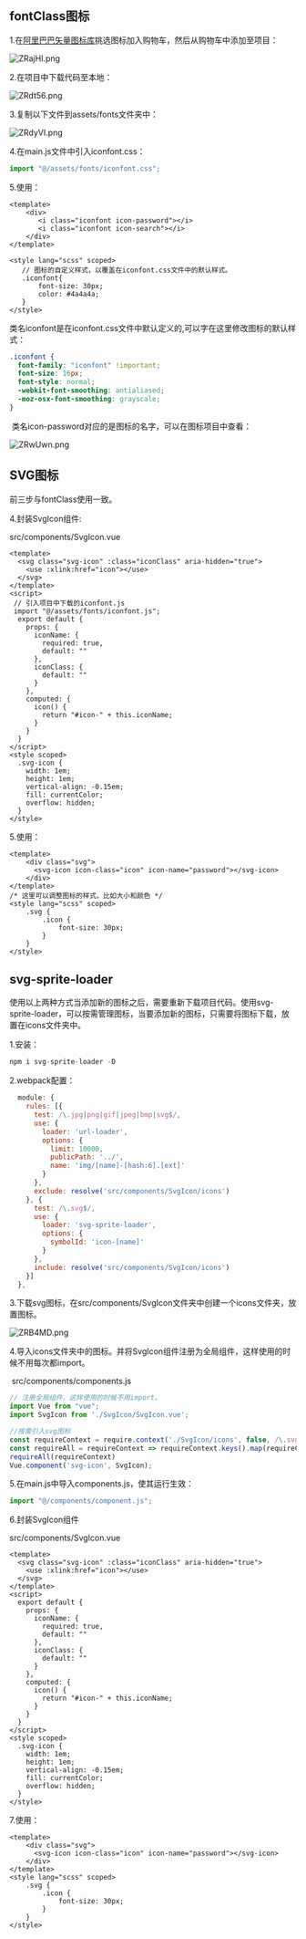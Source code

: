 ## fontClass图标

1.在[阿里巴巴矢量图标库](https://www.iconfont.cn/home/index?spm=a313x.7781069.1998910419.2)挑选图标加入购物车，然后从购物车中添加至项目：

![ZRajHI.png](https://s2.ax1x.com/2019/07/11/ZRajHI.png)

2.在项目中下载代码至本地：

![ZRdt56.png](https://s2.ax1x.com/2019/07/11/ZRdt56.png)

3.复制以下文件到assets/fonts文件夹中：

![ZRdyVI.png](https://s2.ax1x.com/2019/07/11/ZRdyVI.png)

4.在main.js文件中引入iconfont.css：

```javascript
import "@/assets/fonts/iconfont.css";
```

5.使用：

```vue
<template>
    <div>
       <i class="iconfont icon-password"></i>
       <i class="iconfont icon-search"></i>
    </div>
</template>

<style lang="scss" scoped>
   // 图标的自定义样式，以覆盖在iconfont.css文件中的默认样式。
   .iconfont{
       font-size: 30px;
       color: #4a4a4a;
   }
</style>
```

​      类名iconfont是在iconfont.css文件中默认定义的,可以字在这里修改图标的默认样式：

```css
.iconfont {
  font-family: "iconfont" !important;
  font-size: 16px;
  font-style: normal;
  -webkit-font-smoothing: antialiased;
  -moz-osx-font-smoothing: grayscale;
}
```

​    类名icon-password对应的是图标的名字，可以在图标项目中查看：

![ZRwUwn.png](https://s2.ax1x.com/2019/07/11/ZRwUwn.png)

## SVG图标

前三步与fontClass使用一致。

4.封装SvgIcon组件:

src/components/SvgIcon.vue

```vue
<template>
  <svg class="svg-icon" :class="iconClass" aria-hidden="true">
    <use :xlink:href="icon"></use>
  </svg>
</template>
<script>
 // 引入项目中下载的iconfont.js
 import "@/assets/fonts/iconfont.js";
  export default {
    props: {
      iconName: {
        required: true,
        default: ""
      },
      iconClass: {
        default: ""
      }
    },
    computed: {
      icon() {
        return "#icon-" + this.iconName;
      }
    }
  }
</script>
<style scoped>
  .svg-icon {
    width: 1em;
    height: 1em;
    vertical-align: -0.15em;
    fill: currentColor;
    overflow: hidden;
  }
</style>
```

5.使用：

```vue
<template>
    <div class="svg">
      <svg-icon icon-class="icon" icon-name="password"></svg-icon>
    </div>
</template>
/* 这里可以调整图标的样式，比如大小和颜色 */
<style lang="scss" scoped>
    .svg {
        .icon {
            font-size: 30px;
        }
    }
</style>
```



## svg-sprite-loader

​    使用以上两种方式当添加新的图标之后，需要重新下载项目代码。使用svg-sprite-loader，可以按需管理图标，当要添加新的图标，只需要将图标下载，放置在icons文件夹中。

1.安装：

```javascript
npm i svg-sprite-loader -D
```

2.webpack配置：

```javascript
  module: {
    rules: [{
      test: /\.jpg|png|gif|jpeg|bmp|svg$/,
      use: {
        loader: 'url-loader',
        options: {
          limit: 10000,
          publicPath: '../',
          name: 'img/[name]-[hash:6].[ext]'
        }
      },
      exclude: resolve('src/components/SvgIcon/icons')
    }, {
      test: /\.svg$/,
      use: {
        loader: 'svg-sprite-loader',
        options: {
          symbolId: 'icon-[name]'
        }
      },
      include: resolve('src/components/SvgIcon/icons')
    }]
  },
```

3.下载svg图标，在src/components/SvgIcon文件夹中创建一个icons文件夹，放置图标。

![ZRB4MD.png](https://s2.ax1x.com/2019/07/11/ZRB4MD.png)

4.导入icons文件夹中的图标。并将SvgIcon组件注册为全局组件，这样使用的时候不用每次都import。

​    src/components/components.js

```javascript
// 注册全局组件，这样使用的时候不用import。
import Vue from "vue";
import SvgIcon from './SvgIcon/SvgIcon.vue';

//按需引入svg图标
const requireContext = require.context('./SvgIcon/icons', false, /\.svg$/)
const requireAll = requireContext => requireContext.keys().map(requireContext)
requireAll(requireContext)
Vue.component('svg-icon', SvgIcon);
```

5.在main.js中导入components.js，使其运行生效：

```javascript
import "@/components/component.js";
```

6.封装SvgIcon组件

src/components/SvgIcon.vue

```vue
<template>
  <svg class="svg-icon" :class="iconClass" aria-hidden="true">
    <use :xlink:href="icon"></use>
  </svg>
</template>
<script>
  export default {
    props: {
      iconName: {
        required: true,
        default: ""
      },
      iconClass: {
        default: ""
      }
    },
    computed: {
      icon() {
        return "#icon-" + this.iconName;
      }
    }
  }
</script>
<style scoped>
  .svg-icon {
    width: 1em;
    height: 1em;
    vertical-align: -0.15em;
    fill: currentColor;
    overflow: hidden;
  }
</style>

```

7.使用：

```vue
<template>
    <div class="svg">
      <svg-icon icon-class="icon" icon-name="password"></svg-icon>
    </div>
</template>
<style lang="scss" scoped>
    .svg {
        .icon {
            font-size: 30px;
        }
    }
</style>
```



